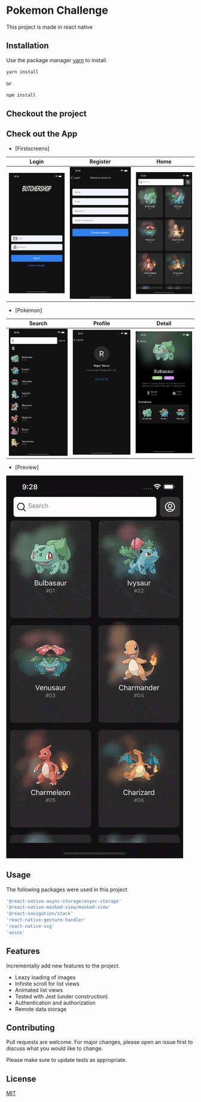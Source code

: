 # Pokemon Challenge

This project is made in react native

## Installation

Use the package manager [yarn](https://yarnpkg.com/) to install.

```bash
yarn install
```
or
```bash
npm install
```

## Checkout the project

## Check out the App

- [Firstscreens]

| Login | Register | Home | 
|-----------|----------------|----------------|
| ![](https://github.com/kelevra9900/pokemon_challange/blob/main/screenshots/1.png) | ![](https://github.com/kelevra9900/pokemon_challange/blob/main/screenshots/2.png)| ![](https://github.com/kelevra9900/pokemon_challange/blob/main/screenshots/3.png)|

- [Pokemon]

| Search | Profile | Detail | 
|-----------|----------------|----------------|
| ![](https://github.com/kelevra9900/pokemon_challange/blob/main/screenshots/4.png) | ![](https://github.com/kelevra9900/pokemon_challange/blob/main/screenshots/5.png)| ![](https://github.com/kelevra9900/pokemon_challange/blob/main/screenshots/6.png)|

- [Preview]

![](https://github.com/kelevra9900/pokemon_challange/blob/main/screenshots/preview_app.gif)
## Usage
The following packages were used in this project

```Typescript
'@react-native-async-storage/async-storage'
'@react-native-masked-view/masked-view'
'@react-navigation/stack'
'react-native-gesture-handler'
'react-native-svg'
'axios'
```

## Features
Incrementally add new features to the project.

- Leazy loading of images
- Infinite scroll for list views
- Animated list views
- Tested with Jest (under construction)
- Authentication and authorization
- Remote data storage

## Contributing
Pull requests are welcome. For major changes, please open an issue first to discuss what you would like to change.

Please make sure to update tests as appropriate.

## License
[MIT](https://choosealicense.com/licenses/mit/)
